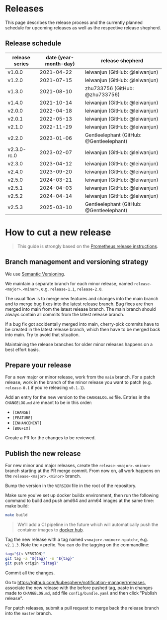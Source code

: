 # Releases

This page describes the release process and the currently planned schedule for upcoming releases as well as the respective release shepherd.

## Release schedule

| release series | date  (year-month-day) | release shepherd                    |
|----------------|------------------------|-------------------------------------|
| v1.0.0         | 2021-04-22             | leiwanjun (GitHub: @leiwanjun)      |
| v1.2.0         | 2021-07-15             | leiwanjun (GitHub: @leiwanjun)      |
| v1.3.0         | 2021-08-10             | zhu733756 (GitHub: @zhu733756)      |
| v1.4.0         | 2021-10-14             | leiwanjun (GitHub: @leiwanjun)      |
| v2.0.0         | 2022-04-18             | leiwanjun (GitHub: @leiwanjun)      |
| v2.0.1         | 2022-05-13             | leiwanjun (GitHub: @leiwanjun)      |
| v2.1.0         | 2022-11-29             | leiwanjun (GitHub: @leiwanjun)      |
| v2.2.0         | 2023-01-06             | Gentleelephant (GitHub: @Gentleelephant) |
| v2.3.0-rc.0    | 2023-02-07             | leiwanjun (GitHub: @leiwanjun)      |
| v2.3.0         | 2023-04-12             | leiwanjun (GitHub: @leiwanjun)      |
| v2.4.0         | 2023-09-20             | leiwanjun (GitHub: @leiwanjun)      |
| v2.5.0         | 2024-03-21             | leiwanjun (GitHub: @leiwanjun)      |
| v2.5.1         | 2024-04-03             | leiwanjun (GitHub: @leiwanjun)      |
| v2.5.2         | 2024-04-14             | leiwanjun (GitHub: @leiwanjun)      |
| v2.5.3         | 2025-03-10             | Gentleelephant (GitHub: @Gentleelephant) |


# How to cut a new release

> This guide is strongly based on the [Prometheus release instructions](https://github.com/prometheus/prometheus/blob/master/RELEASE.md).

## Branch management and versioning strategy

We use [Semantic Versioning](http://semver.org/).

We maintain a separate branch for each minor release, named `release-<major>.<minor>`, e.g. `release-1.1`, `release-2.0`.

The usual flow is to merge new features and changes into the main branch and to merge bug fixes into the latest release branch. Bug fixes are then merged into main from the latest release branch. The main branch should always contain all commits from the latest release branch.

If a bug fix got accidentally merged into main, cherry-pick commits have to be created in the latest release branch, which then have to be merged back into main. Try to avoid that situation.

Maintaining the release branches for older minor releases happens on a best effort basis.

## Prepare your release

For a new major or minor release, work from the `main` branch. For a patch release, work in the branch of the minor release you want to patch (e.g. `release-0.1` if you're releasing `v0.1.1`).

<!-- Change the `Install the latest stable version` section in README.md to the new stable version:
```bash
kubectl apply -f https://raw.githubusercontent.com/kubesphere/notification-manager/master/config/bundle.yaml
``` -->

Add an entry for the new version to the `CHANGELOG.md` file. Entries in the `CHANGELOG.md` are meant to be in this order:

* `[CHANGE]`
* `[FEATURE]`
* `[ENHANCEMENT]`
* `[BUGFIX]`

Create a PR for the changes to be reviewed.

## Publish the new release

For new minor and major releases, create the `release-<major>.<minor>` branch starting at the PR merge commit.
From now on, all work happens on the `release-<major>.<minor>` branch.

Bump the version in the `VERSION` file in the root of the repository.

Make sure you've set up docker buildx environment, then run the following command to build and push amd64 and arm64 images at the same time:
make build:

```bash
make build
```
> We'll add a CI pipeline in the future which will automatically push the container images to [docker hub](https://hub.docker.com/repository/docker/openfunction).

Tag the new release with a tag named `v<major>.<minor>.<patch>`, e.g. `v2.1.3`. Note the `v` prefix. You can do the tagging on the commandline:

```bash
tag="$(< VERSION)"
git tag -a "${tag}" -m "${tag}"
git push origin "${tag}"
```
Commit all the changes.

Go to https://github.com/kubesphere/notification-manager/releases, associate the new release with the before pushed tag, paste in changes made to `CHANGELOG.md`, add file `config/bundle.yaml` and then click "Publish release".

For patch releases, submit a pull request to merge back the release branch into the `master` branch.
